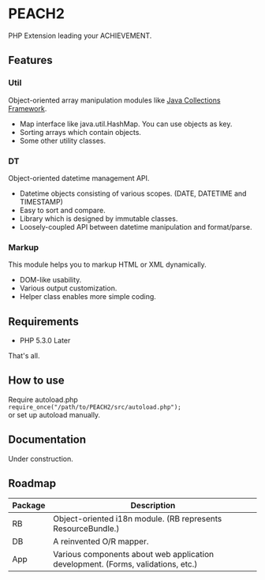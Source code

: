 PEACH2
======

PHP Extension leading your ACHIEVEMENT.


Features
--------

### Util
Object-oriented array manipulation modules like 
[Java Collections Framework](http://docs.oracle.com/javase/7/docs/technotes/guides/collections/index.html).

- Map interface like java.util.HashMap. You can use objects as key.
- Sorting arrays which contain objects.
- Some other utility classes.

### DT
Object-oriented datetime management API.

- Datetime objects consisting of various scopes. (DATE, DATETIME and TIMESTAMP)
- Easy to sort and compare.
- Library which is designed by immutable classes.
- Loosely-coupled API between datetime manipulation and format/parse.

### Markup
This module helps you to markup HTML or XML dynamically.

- DOM-like usability.
- Various output customization.
- Helper class enables more simple coding.

Requirements
------------

- PHP 5.3.0 Later

That's all.


How to use
------------
Require autoload.php  
`require_once("/path/to/PEACH2/src/autoload.php");`  
or set up autoload manually.

Documentation
-------------

Under construction.

Roadmap
-------

Package | Description
--------|------------
RB      | Object-oriented i18n module. (RB represents ResourceBundle.)
DB      | A reinvented O/R mapper.
App     | Various components about web application development. (Forms, validations, etc.)
